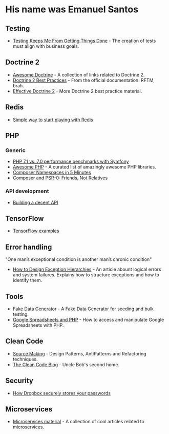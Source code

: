 # His name was Emanuel Santos

## Testing

* [Testing Keeps Me From Getting Things Done](https://thephp.cc/news/2017/05/testing-keeps-me-from-getting-things-done) - The creation of tests must align with business goals. 

## Doctrine 2

* [Awesome Doctrine](https://github.com/TomasVotruba/awesome-doctrine) - A collection of links related to Doctrine 2.
* [Doctrine 2 Best Practices](http://docs.doctrine-project.org/projects/doctrine-orm/en/latest/reference/best-practices.html) - From the official documentation. RFTM, brah.
* [Effective Doctrine 2](http://www.slideshare.net/marcinchwedziak/effective-doctrine2-performance-tips-for-symfony2-developers-33907944) - More Doctrine 2 best practice material.

## Redis

* [Simple way to start playing with Redis](http://try.redis.io/)

## PHP

### Generic

* [PHP 7.1 vs. 7.0 performance benchmarks with Symfony](https://www.symfony.fi/entry/php-7-1-vs-7-0-benchmarks-symfony)
* [Awesome PHP](https://github.com/ziadoz/awesome-php) - A curated list of amazingly awesome PHP libraries.
* [Composer Namespaces in 5 Minutes](https://jtreminio.com/2012/10/composer-namespaces-in-5-minutes/)
* [Composer and PSR-0: Friends, Not Relatives](https://philsturgeon.uk/php/2013/05/07/composer-and-psr0-friends-not-relatives/)

### API development

* [Building a decent API](https://philsturgeon.uk/api/2013/07/12/building-a-decent-api/)

## TensorFlow

* [TensorFlow examples](https://github.com/aymericdamien/TensorFlow-Examples)

## Error handling

"One man’s exceptional condition is another man’s chronic condition"

* [How to Design Exception Hierarchies](https://blogs.msdn.microsoft.com/kcwalina/2007/01/30/how-to-design-exception-hierarchies/) - An article abount logical errors and system failures. Explains how to structure exceptions and how to identify them.

## Tools

* [Fake Data Generator](http://json-schema-faker.js.org/) - A Fake Data Generator for seeding and bulk testing.
* [Google Spreadsheets and PHP](https://www.twilio.com/blog/2017/03/google-spreadsheets-and-php.html) - How to access and manipulate Google Spreadsheets with PHP.

## Clean Code

* [Source Making](https://sourcemaking.com) - Design Patterns, AntiPatterns and Refactoring techniques.
* [The Clean Code Blog](http://blog.cleancoder.com/) - Uncle Bob's second home.

## Security

* [How Dropbox securely stores your passwords](https://blogs.dropbox.com/tech/2016/09/how-dropbox-securely-stores-your-passwords/)

## Microservices

* [Microservices material](https://github.com/dbelcham/microservice-material) - A collection of cool articles related to microservices.
